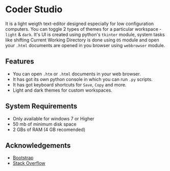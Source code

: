 
# Coder Studio

It is a light weigth text-editor designed especially for low configuration computers. You can toggle 2 types of themes for a particular workspace - `light` & `dark`. It's UI is created using python's `tkinter` module, system tasks like shifting Current Working Directory is done using `OS` module and open your `.html` documents are opened in you browser using `webbrowser` module.
## Features

- You can open `.htm` or `.html` documents in your web browser.
- It has got its own python console in which you can run `.py` scripts.
- It has got keyboard shortcuts for `Save`, `Copy` and more.
- Light and dark themes for custom workspaces.

## System Requirements
- Only available for windows 7 or Higher
- 50 mb of minimum disk space
- 2 GBs of RAM (4 GB recomended)
## Acknowledgements

 - [Bootstrap](https://https://getbootstrap.com/)
 - [Stack Overflow](https://stackoverflow.com/)
